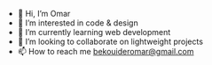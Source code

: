 - 👋 Hi, I’m Omar
- 👀 I’m interested in code & design
- 🌱 I’m currently learning web development
- 💞️ I’m looking to collaborate on lightweight projects
- 📫 How to reach me  bekouideromar@gmail.com
<!---
bekouideromar/bekouideromar is a ✨ special ✨ repository because its `README.md` (this file) appears on your GitHub profile.
You can click the Preview link to take a look at your changes.
--->
